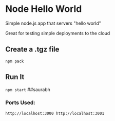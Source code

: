 # Node Hello World

Simple node.js app that servers "hello world"

Great for testing simple deployments to the cloud

## Create a .tgz file

`npm pack`

## Run It

`npm start`
##saurabh
### Ports Used:
`http://localhost:3000
http://localhost:3001`
